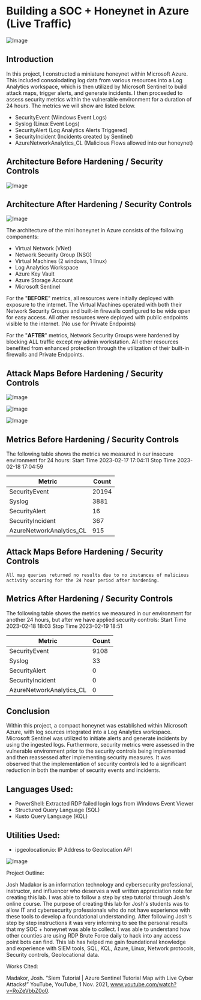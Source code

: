 # Building a SOC + Honeynet in Azure (Live Traffic)
![Image](https://github.com/users/kendalldollarton/projects/1/assets/159062074/b9a08bf6-9b57-411d-8fb9-3c0bfa06b4d2)

## Introduction

In this project, I constructed a miniature honeynet within Microsoft Azure.  This included consolodating log data from various resources into a Log Analytics workspace, which is then utilized by Microsoft Sentinel to build attack maps, trigger alerts, and generate incidents. I then proceeded to assess security metrics within the vulnerable environment for a duration of 24 hours. The metrics we will show are listed below.

- SecurityEvent (Windows Event Logs)
- Syslog (Linux Event Logs)
- SecurityAlert (Log Analytics Alerts Triggered)
- SecurityIncident (Incidents created by Sentinel)
- AzureNetworkAnalytics_CL (Malicious Flows allowed into our honeynet)

## Architecture Before Hardening / Security Controls
![Image](https://github.com/users/kendalldollarton/projects/1/assets/159062074/036ea783-49de-413c-835d-726e906329c4)

## Architecture After Hardening / Security Controls
![Image](https://github.com/users/kendalldollarton/projects/1/assets/159062074/12963945-97de-4091-b093-e45e226668b4)

The architecture of the mini honeynet in Azure consists of the following components:

- Virtual Network (VNet)
- Network Security Group (NSG)
- Virtual Machines (2 windows, 1 linux)
- Log Analytics Workspace
- Azure Key Vault
- Azure Storage Account
- Microsoft Sentinel

For the "**BEFORE**" metrics, all resources were initially deployed with exposure to the internet. The Virtual Machines operated with both their Network Security Groups and built-in firewalls configured to be wide open for easy access. All other resources were deployed with public endpoints visible to the internet. (No use for Private Endpoints)

For the "**AFTER**" metrics, Network Security Groups were hardened by blocking ALL traffic except my admin workstation.  All other resources benefited from enhanced protection through the utilization of their built-in firewalls and Private Endpoints.

## Attack Maps Before Hardening / Security Controls

![Image](https://github.com/users/kendalldollarton/projects/1/assets/159062074/c80ba133-36d5-425c-9e69-2944d72d0d5c)

![Image](https://github.com/users/kendalldollarton/projects/1/assets/159062074/c2548499-741c-46b2-9481-f4cf25546cbf)

![Image](https://github.com/users/kendalldollarton/projects/1/assets/159062074/73e05f50-54b4-426c-a6c5-c2bd169f981f)

## Metrics Before Hardening / Security Controls

The following table shows the metrics we measured in our insecure environment for 24 hours:
Start Time 2023-02-17 17:04:11
Stop Time 2023-02-18 17:04:59

| Metric                   | Count
| ------------------------ | -----
| SecurityEvent            | 20194
| Syslog                   | 3881
| SecurityAlert            | 16
| SecurityIncident         | 367
| AzureNetworkAnalytics_CL | 915

## Attack Maps Before Hardening / Security Controls

```All map queries returned no results due to no instances of malicious activity occuring for the 24 hour period after hardening.```

## Metrics After Hardening / Security Controls

The following table shows the metrics we measured in our environment for another 24 hours, but after we have applied security controls:
Start Time 2023-02-18 18:03
Stop Time	2023-02-19 18:51

| Metric                   | Count
| ------------------------ | -----
| SecurityEvent            | 9108
| Syslog                   | 33
| SecurityAlert            | 0
| SecurityIncident         | 0
| AzureNetworkAnalytics_CL | 0

## Conclusion

Within this project, a compact honeynet was established within Microsoft Azure, with log sources integrated into a Log Analytics workspace. Microsoft Sentinel was utilized to initiate alerts and generate incidents by using the ingested logs. Furthermore, security metrics were assessed in the vulnerable environment prior to the security controls being implemented and then reassessed after implementing security measures. It was observed that the implementation of security controls led to a significant reduction in both the number of security events and incidents.

## Languages Used:

- PowerShell: Extracted RDP failed login logs from Windows Event Viewer
- Structured Query Language (SQL)
- Kusto Query Language (KQL)

## Utilities Used:

- ipgeolocation.io: IP Address to Geolocation API

![Image](https://github.com/users/kendalldollarton/projects/1/assets/159062074/b9aaadaf-031d-4656-8483-0e5301e824e6)

Project Outline:

Josh Madakor is an information technology and cybersecurity professional, instructor, and influencer who deserves a well written appreciation note for creating this lab. I was able to follow a step by step tutorial through Josh's online course. The purpose of creating this lab for Josh's students was to allow IT and cybersecurity professionals who do not have experience with these tools to develop a foundational understanding. After following Josh's step by step instructions it was very informing to see the personal results that my SOC + honeynet was able to collect. I was able to understand how other counties are using RDP Brute Force daily to hack into any access point bots can find. This lab has helped me gain foundational knowledge and experience with SIEM tools, SQL, KQL, Azure, Linux, Network protocols, Security controls, Geolocational data. 

Works Cited:

Madakor, Josh. “Siem Tutorial | Azure Sentinel Tutorial Map with Live Cyber Attacks!” YouTube, YouTube, 1 Nov. 2021, www.youtube.com/watch?v=RoZeVbbZ0o0.
